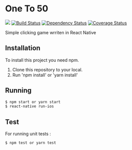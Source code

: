 # One To 50 
![](https://img.shields.io/badge/status-in%20development-yellow.svg) [![Build Status](https://travis-ci.org/carly-lee/OneTo50.svg?branch=master)](https://travis-ci.org/carly-lee/OneTo50) [![Dependency Status](https://gemnasium.com/badges/github.com/carly-lee/OneTo50.svg)](https://gemnasium.com/github.com/carly-lee/OneTo50) 
[![Coverage Status](https://coveralls.io/repos/github/carly-lee/OneTo50/badge.svg?branch=master)](https://coveralls.io/github/carly-lee/OneTo50?branch=master)

Simple clicking game wrriten in React Native

## Installation

To install this project you need npm.

1. Clone this repository to your local.
2. Run 'npm install' or 'yarn install'

## Running

```bash
$ npm start or yarn start
$ react-native run-ios
```

## Test

For running unit tests :
```bash
$ npm test or yarn test
```
